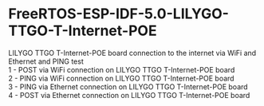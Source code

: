 # FreeRTOS-ESP-IDF-5.0-LILYGO-TTGO-T-Internet-POE
LILYGO TTGO T-Internet-POE board connection to the internet via WiFi and Ethernet and PING test <br>
1 - POST via WiFi connection on LILYGO TTGO T-Internet-POE board <br>
2 - PING via WiFi connection on LILYGO TTGO T-Internet-POE board <br>
3 - PING via Ethernet connection on LILYGO TTGO T-Internet-POE board  <br>
4 - POST via Ethernet connection on LILYGO TTGO T-Internet-POE board  <br>

